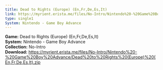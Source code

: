 ```yaml
---
title: Dead to Rights (Europe) (En,Fr,De,Es,It)
link: https://myrient.erista.me/files/No-Intro/Nintendo%20-%20Game%20Boy%20Advance/Dead%20to%20Rights%20(Europe)%20(En,Fr,De,Es,It).zip
type: single1
System: Nintendo - Game Boy Advance
---
```

<b>Game:</b> Dead to Rights (Europe) (En,Fr,De,Es,It)<br>
<b>System:</b> Nintendo - Game Boy Advance<br>
<b>Collection:</b> No-Intro<br>
<b>Download:</b> https://myrient.erista.me/files/No-Intro/Nintendo%20-%20Game%20Boy%20Advance/Dead%20to%20Rights%20(Europe)%20(En,Fr,De,Es,It).zip